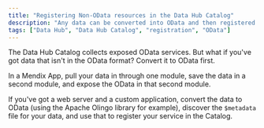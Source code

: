 ```yaml
---
title: "Registering Non-OData resources in the Data Hub Catalog"
description: "Any data can be converted into OData and then registered in the Data Hub Catalog."
tags: ["Data Hub", "Data Hub Catalog", "registration", "OData"]
---
```


The Data Hub Catalog collects exposed OData services. But what if you've got data that isn't in the OData format? Convert it to OData first. 

In a Mendix App, pull your data in through one module, save the data in a second module, and expose the OData in that second module.

If you've got a web server and a custom application, convert the data to OData (using the Apache Olingo library for example), discover the `$metadata` file for your data, and use that to register your service in the Catalog. 